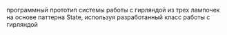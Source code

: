 программный прототип системы работы с гирляндой из трех лампочек на основе паттерна State, используя разработанный класс работы с гирляндой
